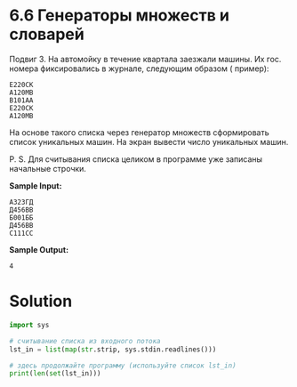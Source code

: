 # 6.6 Генераторы множеств и словарей

Подвиг 3. На автомойку в течение квартала заезжали машины. Их гос. номера фиксировались в журнале, следующим образом (
пример):

```
Е220СК
А120МВ
В101АА
Е220СК
А120МВ
```

На основе такого списка через генератор множеств сформировать список уникальных машин. На экран вывести число уникальных
машин.

P. S. Для считывания списка целиком в программе уже записаны начальные строчки.

**Sample Input:**

```
А323ГД
Д456ВВ
Б001ББ
Д456ВВ
С111СС
```

**Sample Output:**

```
4
```

# Solution

```python
import sys

# считывание списка из входного потока
lst_in = list(map(str.strip, sys.stdin.readlines()))

# здесь продолжайте программу (используйте список lst_in)
print(len(set(lst_in)))
```